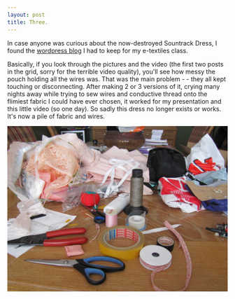 ```yaml
---
layout: post
title: Three.
---
```


In case anyone was curious about the now-destroyed Sountrack Dress, I found the [wordpress blog](https://wordpress.com/view/cassandradart.wordpress.com) I had to keep for my e-textiles class. 

Basically, if you look through the pictures and the video (the first two posts in the grid, sorry for the terrible video quality), you'll see how messy the pouch holding all the wires was. That was the main problem - - they all kept touching or disconnecting. After making 2 or 3 versions of it, crying many nights away while trying to sew wires and conductive thread onto the flimiest fabric I could have ever chosen, it worked for my presentation and this little video (so one day). So sadly this dress no longer exists or works. It's now a pile of fabric and wires.

![image](https://github.com/cassmarsi/cassmarsi.github.io/blob/master/images/img_9170.jpg "it was a mess")
